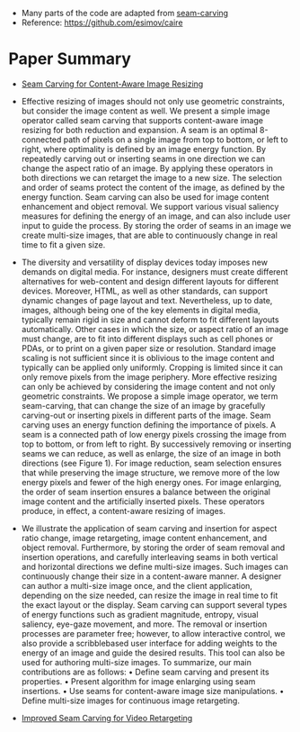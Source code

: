 - Many parts of the code are adapted from [seam-carving](https://github.com/andrewdcampbell/seam-carving)
- Reference: https://github.com/esimov/caire

# Paper Summary
- [Seam Carving for Content-Aware Image Resizing](https://perso.crans.org/frenoy/matlab2012/seamcarving.pdf)
- Effective resizing of images should not only use geometric constraints, but consider the image content as well. We present a simple image operator called seam carving that supports content-aware image resizing for both reduction and expansion. A seam is an optimal 8-connected path of pixels on a single image from top to bottom, or left to right, where optimality is defined by an image energy function. By repeatedly carving out or inserting seams in one direction we can change the aspect ratio of an image. By applying these operators in both directions we can retarget the image to a new size. The selection and order of seams protect the content of the image, as defined by the energy function. Seam carving can also be used for image content enhancement and object removal. We support various visual saliency measures for defining the energy of an image, and can also include user input to guide the process. By storing the order of seams in an image we create multi-size images, that are able to continuously change in real time to fit a given size.
- The diversity and versatility of display devices today imposes new demands on digital media. For instance, designers must create different alternatives for web-content and design different layouts for different devices. Moreover, HTML, as well as other standards, can support dynamic changes of page layout and text. Nevertheless, up to date, images, although being one of the key elements in digital media, typically remain rigid in size and cannot deform to fit different layouts automatically. Other cases in which the size, or aspect ratio of an image must change, are to fit into different displays such as cell phones or PDAs, or to print on a given paper size or resolution. Standard image scaling is not sufficient since it is oblivious to the image content and typically can be applied only uniformly. Cropping is limited since it can only remove pixels from the image periphery. More effective resizing can only be achieved by considering the image content and not only geometric constraints. We propose a simple image operator, we term seam-carving, that can change the size of an image by gracefully carving-out or inserting pixels in different parts of the image. Seam carving uses an energy function defining the importance of pixels. A seam is a connected path of low energy pixels crossing the image from top to bottom, or from left to right. By successively removing or inserting seams we can reduce, as well as enlarge, the size of an image in both directions (see Figure 1). For image reduction, seam selection ensures that while preserving the image structure, we remove more of the low energy pixels and fewer of the high energy ones. For image enlarging, the order of seam insertion ensures a balance between the original image content and the artificially inserted pixels. These operators produce, in effect, a content-aware resizing of images.
- We illustrate the application of seam carving and insertion for aspect ratio change, image retargeting, image content enhancement, and object removal. Furthermore, by storing the order of seam removal and insertion operations, and carefully interleaving seams in both vertical and horizontal directions we define multi-size images. Such images can continuously change their size in a content-aware manner. A designer can author a multi-size image once, and the client application, depending on the size needed, can resize the image in real time to fit the exact layout or the display. Seam carving can support several types of energy functions such as gradient magnitude, entropy, visual saliency, eye-gaze movement, and more. The removal or insertion processes are parameter free; however, to allow interactive control, we also provide a scribblebased user interface for adding weights to the energy of an image and guide the desired results. This tool can also be used for authoring multi-size images. To summarize, our main contributions are as follows: • Define seam carving and present its properties. • Present algorithm for image enlarging using seam insertions. • Use seams for content-aware image size manipulations. • Define multi-size images for continuous image retargeting.

- [Improved Seam Carving for Video Retargeting](http://www.eng.tau.ac.il/~avidan/papers/vidret.pdf)